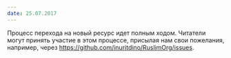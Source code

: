 ```yaml
---
date: 25.07.2017
---
```


Процесс перехода на новый ресурс идет полным ходом. Читатели могут
принять участие в этом процессе, присылая нам свои пожелания,
например, через <https://github.com/inuritdino/RuslimOrg/issues>.

